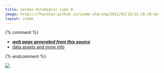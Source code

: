 ```yaml
---
title: Golden Octahedral Cube B
image: https://ThynStyx.github.io/vzome-sharing/2022/02/15/22-28-28-Golden-Octahedral-Cube-B/Golden-Octahedral-Cube-B.png
layout: vzome
---
```


{% comment %}
 - [***web page generated from this source***][post]
 - [data assets and more info][github]

[post]: <https://ThynStyx.github.io/vzome-sharing/2022/02/15/Golden-Octahedral-Cube-B-22-28-28.html>
[github]: <https://github.com/ThynStyx/vzome-sharing/tree/main/2022/02/15/22-28-28-Golden-Octahedral-Cube-B/>
{% endcomment %}

<vzome-viewer style="width: 100%; height: 65vh;"
       src="https://ThynStyx.github.io/vzome-sharing/2022/02/15/22-28-28-Golden-Octahedral-Cube-B/Golden-Octahedral-Cube-B.vZome" >
  <img src="https://ThynStyx.github.io/vzome-sharing/2022/02/15/22-28-28-Golden-Octahedral-Cube-B/Golden-Octahedral-Cube-B.png" />
</vzome-viewer>